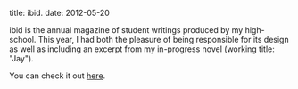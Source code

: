 title: ibid.
date: 2012-05-20

ibid is the annual magazine of student writings produced by my high-school. This
year, I had both the pleasure of being responsible for its design as well as
including an excerpt from my in-progress novel (working title: "Jay").

You can check it out [here](/resource/ibid.pdf).
